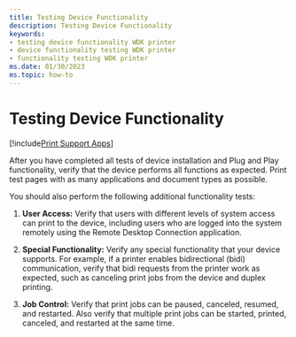 ```yaml
---
title: Testing Device Functionality
description: Testing Device Functionality
keywords:
- testing device functionality WDK printer
- device functionality testing WDK printer
- functionality testing WDK printer
ms.date: 01/30/2023
ms.topic: how-to
---
```


# Testing Device Functionality

[!include[Print Support Apps](../includes/print-support-apps.md)]

After you have completed all tests of device installation and Plug and Play functionality, verify that the device performs all functions as expected. Print test pages with as many applications and document types as possible.

You should also perform the following additional functionality tests:

1. **User Access:** Verify that users with different levels of system access can print to the device, including users who are logged into the system remotely using the Remote Desktop Connection application.

1. **Special Functionality:** Verify any special functionality that your device supports. For example, if a printer enables bidirectional (bidi) communication, verify that bidi requests from the printer work as expected, such as canceling print jobs from the device and duplex printing.

1. **Job Control:** Verify that print jobs can be paused, canceled, resumed, and restarted. Also verify that multiple print jobs can be started, printed, canceled, and restarted at the same time.

